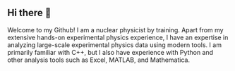 ## Hi there 👋

Welcome to my Github! I am a nuclear physicist by training. Apart from my extensive hands-on experimental physics experience, I have an expertise in analyzing large-scale experimental physics data using modern tools. I am primarily familiar with C++, but I also have experience with Python and other analysis tools such as Excel, MATLAB, and Mathematica.
